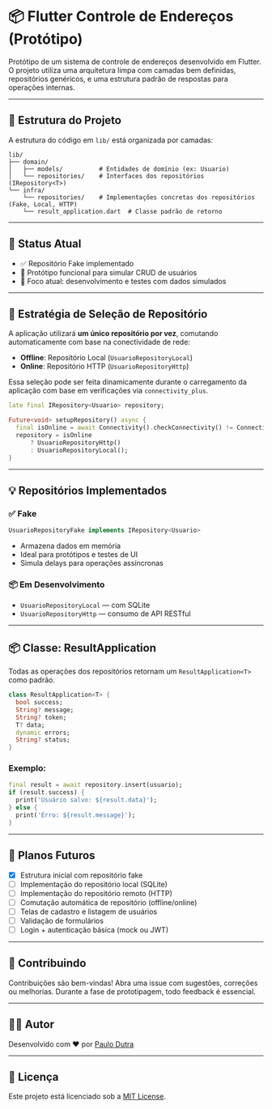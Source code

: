 # 📦 Flutter Controle de Endereços (Protótipo)

Protótipo de um sistema de controle de endereços desenvolvido em Flutter. O projeto utiliza uma arquitetura limpa com camadas bem definidas, repositórios genéricos, e uma estrutura padrão de respostas para operações internas.

---

## 🧩 Estrutura do Projeto

A estrutura do código em `lib/` está organizada por camadas:

```
lib/
├── domain/
│   ├── models/          # Entidades de domínio (ex: Usuario)
│   └── repositories/    # Interfaces dos repositórios (IRepository<T>)
└── infra/
    └── repositories/    # Implementações concretas dos repositórios (Fake, Local, HTTP)
    └── result_application.dart  # Classe padrão de retorno
```

---

## 🧪 Status Atual

- ✅ Repositório Fake implementado
- 🧪 Protótipo funcional para simular CRUD de usuários
- 🚧 Foco atual: desenvolvimento e testes com dados simulados

---

## 🔄 Estratégia de Seleção de Repositório

A aplicação utilizará **um único repositório por vez**, comutando automaticamente com base na conectividade de rede:

- **Offline**: Repositório Local (`UsuarioRepositoryLocal`)
- **Online**: Repositório HTTP (`UsuarioRepositoryHttp`)

Essa seleção pode ser feita dinamicamente durante o carregamento da aplicação com base em verificações via `connectivity_plus`.

```dart
late final IRepository<Usuario> repository;

Future<void> setupRepository() async {
  final isOnline = await Connectivity().checkConnectivity() != ConnectivityResult.none;
  repository = isOnline
      ? UsuarioRepositoryHttp()
      : UsuarioRepositoryLocal();
}
```

---

## 💡 Repositórios Implementados

### ✅ Fake

```dart
UsuarioRepositoryFake implements IRepository<Usuario>
```

- Armazena dados em memória
- Ideal para protótipos e testes de UI
- Simula delays para operações assíncronas

### 📦 Em Desenvolvimento

- `UsuarioRepositoryLocal` — com SQLite
- `UsuarioRepositoryHttp` — consumo de API RESTful

---

## 📦 Classe: ResultApplication<T>

Todas as operações dos repositórios retornam um `ResultApplication<T>` como padrão.

```dart
class ResultApplication<T> {
  bool success;
  String? message;
  String? token;
  T? data;
  dynamic errors;
  String? status;
}
```

### Exemplo:

```dart
final result = await repository.insert(usuario);
if (result.success) {
  print('Usuário salvo: ${result.data}');
} else {
  print('Erro: ${result.message}');
}
```

---

## 🚀 Planos Futuros

- [x] Estrutura inicial com repositório fake
- [ ] Implementação do repositório local (SQLite)
- [ ] Implementação do repositório remoto (HTTP)
- [ ] Comutação automática de repositório (offline/online)
- [ ] Telas de cadastro e listagem de usuários
- [ ] Validação de formulários
- [ ] Login + autenticação básica (mock ou JWT)

---

## 🤝 Contribuindo

Contribuições são bem-vindas! Abra uma issue com sugestões, correções ou melhorias. Durante a fase de prototipagem, todo feedback é essencial.

---

## 👨‍💻 Autor

Desenvolvido com ❤️ por [Paulo Dutra](https://github.com/dutrapaulovm)

---

## 📄 Licença

Este projeto está licenciado sob a [MIT License](LICENSE).
